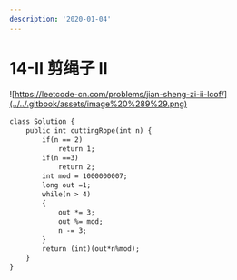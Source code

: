 ```yaml
---
description: '2020-01-04'
---
```


# 14-II 剪绳子 II

![https://leetcode-cn.com/problems/jian-sheng-zi-ii-lcof/](../../.gitbook/assets/image%20%289%29.png)

```text
class Solution {
    public int cuttingRope(int n) {
        if(n == 2)
            return 1;
        if(n ==3)
            return 2;
        int mod = 1000000007;
        long out =1;
        while(n > 4)
        {
            out *= 3;
            out %= mod;
            n -= 3;
        }
        return (int)(out*n%mod);
    }
}
```

